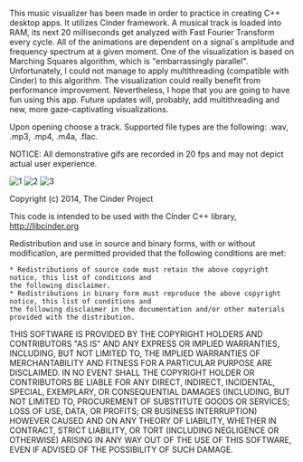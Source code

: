This music visualizer has been made in order to practice in creating C++ desktop apps. It utilizes Cinder framework. A musical track is loaded into RAM, its next 20 milliseconds get analyzed with Fast Fourier Transform every cycle. All of the animations are dependent on a signal`s amplitude and frequency spectrum at a given moment. One of the visualization is based on Marching Squares algorithm, which is "embarrassingly parallel". Unfortunately, I could not manage to apply multithreading (compatible with Cinder) to this algorithm. The visualization could really benefit from performance improvement. Nevertheless, I hope that you are going to have fun using this app. Future updates will, probably, add multithreading and new, more gaze-captivating visualizations.

Upon opening choose a track. Supported file types are the following: .wav, .mp3, .mp4, .m4a, .flac.

NOTICE: All demonstrative gifs are recorded in 20 fps and may not depict actual user experience.

![1](https://user-images.githubusercontent.com/83629932/171857696-3859aad0-8a2e-4e8c-8bbd-36260a24422a.gif)
![2](https://user-images.githubusercontent.com/83629932/171857317-de2f649f-e7b2-45cc-9643-bb8c4284ffeb.gif)
![3](https://user-images.githubusercontent.com/83629932/171857358-223a7473-5c6e-4b7e-b9ed-e9c0bb5f174d.gif)

Copyright (c) 2014, The Cinder Project

 This code is intended to be used with the Cinder C++ library, http://libcinder.org

 Redistribution and use in source and binary forms, with or without modification, are permitted provided that
 the following conditions are met:

    * Redistributions of source code must retain the above copyright notice, this list of conditions and
	the following disclaimer.
    * Redistributions in binary form must reproduce the above copyright notice, this list of conditions and
	the following disclaimer in the documentation and/or other materials provided with the distribution.

 THIS SOFTWARE IS PROVIDED BY THE COPYRIGHT HOLDERS AND CONTRIBUTORS "AS IS" AND ANY EXPRESS OR IMPLIED
 WARRANTIES, INCLUDING, BUT NOT LIMITED TO, THE IMPLIED WARRANTIES OF MERCHANTABILITY AND FITNESS FOR A
 PARTICULAR PURPOSE ARE DISCLAIMED. IN NO EVENT SHALL THE COPYRIGHT HOLDER OR CONTRIBUTORS BE LIABLE FOR
 ANY DIRECT, INDIRECT, INCIDENTAL, SPECIAL, EXEMPLARY, OR CONSEQUENTIAL DAMAGES (INCLUDING, BUT NOT LIMITED
 TO, PROCUREMENT OF SUBSTITUTE GOODS OR SERVICES; LOSS OF USE, DATA, OR PROFITS; OR BUSINESS INTERRUPTION)
 HOWEVER CAUSED AND ON ANY THEORY OF LIABILITY, WHETHER IN CONTRACT, STRICT LIABILITY, OR TORT (INCLUDING
 NEGLIGENCE OR OTHERWISE) ARISING IN ANY WAY OUT OF THE USE OF THIS SOFTWARE, EVEN IF ADVISED OF THE
 POSSIBILITY OF SUCH DAMAGE.
